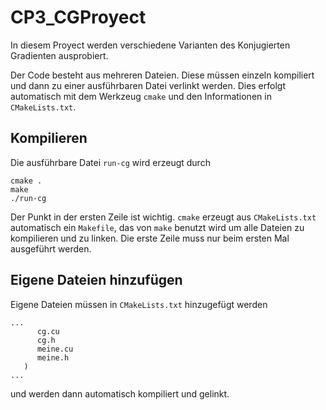 # CP3_CGProyect
In diesem Proyect werden verschiedene Varianten des Konjugierten Gradienten ausprobiert.

Der Code besteht aus mehreren Dateien. Diese müssen einzeln kompiliert und dann
zu einer ausführbaren Datei verlinkt werden. Dies erfolgt automatisch
mit dem Werkzeug `cmake` und den Informationen in `CMakeLists.txt`.

## Kompilieren
Die ausführbare Datei `run-cg` wird erzeugt durch
```
cmake .
make
./run-cg
```
Der Punkt in der ersten Zeile ist wichtig. `cmake` erzeugt aus `CMakeLists.txt`
automatisch ein `Makefile`, das von `make` benutzt wird um alle Dateien zu kompilieren und
zu linken. Die erste Zeile muss nur beim ersten Mal ausgeführt werden.

## Eigene Dateien hinzufügen
Eigene Dateien müssen in `CMakeLists.txt` hinzugefügt werden
```
...
      cg.cu
      cg.h
      meine.cu
      meine.h
   )
...
```
und werden dann automatisch kompiliert und gelinkt.
